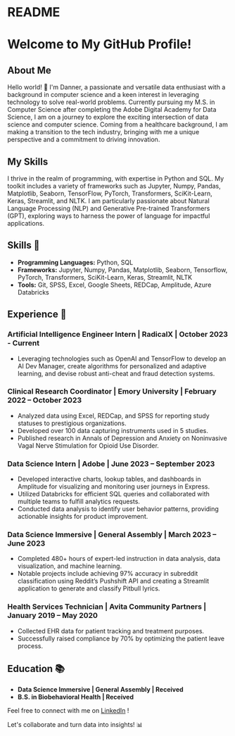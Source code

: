 # README

# Welcome to My GitHub Profile!

## About Me

Hello world! 👋 I'm Danner, a passionate and versatile data enthusiast with a background in computer science and a keen interest in leveraging technology to solve real-world problems. Currently pursuing my M.S. in Computer Science after completing the Adobe Digital Academy for Data Science, I am on a journey to explore the exciting intersection of data science and computer science. Coming from a healthcare background, I am making a transition to the tech industry, bringing with me a unique perspective and a commitment to driving innovation.

## My Skills

I thrive in the realm of programming, with expertise in Python and SQL. My toolkit includes a variety of frameworks such as Jupyter, Numpy, Pandas, Matplotlib, Seaborn, TensorFlow, PyTorch, Transformers, SciKit-Learn, Keras, Streamlit, and NLTK. I am particularly passionate about Natural Language Processing (NLP) and Generative Pre-trained Transformers (GPT), exploring ways to harness the power of language for impactful applications.


## Skills 🚀

- **Programming Languages:** Python, SQL
- **Frameworks:** Jupyter, Numpy, Pandas, Matplotlib, Seaborn, Tensorflow, PyTorch, Transformers, SciKit-Learn, Keras, Streamlit, NLTK
- **Tools:** Git, SPSS, Excel, Google Sheets, REDCap, Amplitude, Azure Databricks

## Experience 💼

### Artificial Intelligence Engineer Intern | RadicalX | October 2023 - Current 

- Leveraging technologies such as OpenAI and TensorFlow to develop an AI Dev Manager, create algorithms for personalized and adaptive learning, and devise robust anti-cheat and fraud detection systems. 

### Clinical Research Coordinator | Emory University | February 2022 – October 2023 

- Analyzed data using Excel, REDCap, and SPSS for reporting study statuses to prestigious organizations.
- Developed over 100 data capturing instruments used in 5 studies.
- Published research in Annals of Depression and Anxiety on Noninvasive Vagal Nerve Stimulation for Opioid Use Disorder.

### Data Science Intern | Adobe | June 2023 – September 2023

- Developed interactive charts, lookup tables, and dashboards in Amplitude for visualizing and monitoring user journeys in Express.
- Utilized Databricks for efficient SQL queries and collaborated with multiple teams to fulfill analytics requests.
- Conducted data analysis to identify user behavior patterns, providing actionable insights for product improvement.

### Data Science Immersive | General Assembly | March 2023 – June 2023

- Completed 480+ hours of expert-led instruction in data analysis, data visualization, and machine learning.
- Notable projects include achieving 97% accuracy in subreddit classification using Reddit’s Pushshift API and creating a Streamlit application to generate and classify Pitbull lyrics.

### Health Services Technician | Avita Community Partners | January 2019 – May 2020

- Collected EHR data for patient tracking and treatment purposes.
- Successfully raised compliance by 70% by optimizing the patient leave process.

## Education 📚

- **Data Science Immersive | General Assembly | Received**
- **B.S. in Biobehavioral Health | Received**


Feel free to connect with me on [LinkedIn](https://www.linkedin.com/in/danneraffadzi/) !

Let's collaborate and turn data into insights! 📊
